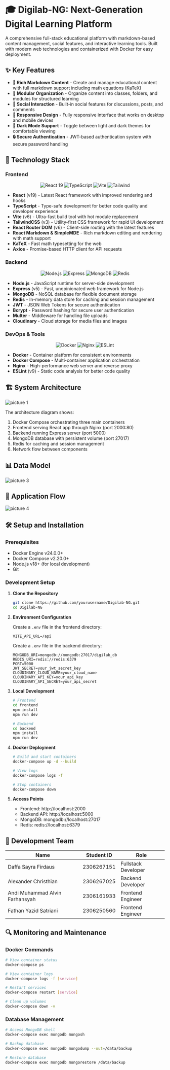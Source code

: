 # 🎓 Digilab-NG: Next-Generation Digital Learning Platform

A comprehensive full-stack educational platform with markdown-based content management, social features, and interactive learning tools. Built with modern web technologies and containerized with Docker for easy deployment.

## ✨ Key Features

- **📝 Rich Markdown Content** - Create and manage educational content with full markdown support including math equations (KaTeX)
- **📂 Modular Organization** - Organize content into classes, folders, and modules for structured learning
- **👥 Social Interaction** - Built-in social features for discussions, posts, and comments
- **📱 Responsive Design** - Fully responsive interface that works on desktop and mobile devices
- **🌙 Dark Mode Support** - Toggle between light and dark themes for comfortable viewing
- **🔒 Secure Authentication** - JWT-based authentication system with secure password handling

## 🚀 Technology Stack

### Frontend
<div align="center">
<img src="https://img.shields.io/badge/React_19-61DAFB?style=for-the-badge&logo=react&logoColor=black" alt="React 19" />
<img src="https://img.shields.io/badge/TypeScript-3178C6?style=for-the-badge&logo=typescript&logoColor=white" alt="TypeScript" />
<img src="https://img.shields.io/badge/Vite_6-646CFF?style=for-the-badge&logo=vite&logoColor=white" alt="Vite" />
<img src="https://img.shields.io/badge/Tailwind_CSS-38B2AC?style=for-the-badge&logo=tailwind-css&logoColor=white" alt="Tailwind" />
</div>

- **React** (v19) - Latest React framework with improved rendering and hooks
- **TypeScript** - Type-safe development for better code quality and developer experience
- **Vite** (v6) - Ultra-fast build tool with hot module replacement
- **TailwindCSS** (v3) - Utility-first CSS framework for rapid UI development
- **React Router DOM** (v6) - Client-side routing with the latest features
- **React Markdown & SimpleMDE** - Rich markdown editing and rendering with math support
- **KaTeX** - Fast math typesetting for the web
- **Axios** - Promise-based HTTP client for API requests

### Backend
<div align="center">
<img src="https://img.shields.io/badge/Node.js-339933?style=for-the-badge&logo=node.js&logoColor=white" alt="Node.js" />
<img src="https://img.shields.io/badge/Express_5-000000?style=for-the-badge&logo=express&logoColor=white" alt="Express" />
<img src="https://img.shields.io/badge/MongoDB-47A248?style=for-the-badge&logo=mongodb&logoColor=white" alt="MongoDB" />
<img src="https://img.shields.io/badge/Redis-DC382D?style=for-the-badge&logo=redis&logoColor=white" alt="Redis" />
</div>

- **Node.js** - JavaScript runtime for server-side development
- **Express** (v5) - Fast, unopinionated web framework for Node.js
- **MongoDB** - NoSQL database for flexible document storage
- **Redis** - In-memory data store for caching and session management
- **JWT** - JSON Web Tokens for secure authentication
- **Bcrypt** - Password hashing for secure user authentication
- **Multer** - Middleware for handling file uploads
- **Cloudinary** - Cloud storage for media files and images

### DevOps & Tools
<div align="center">
<img src="https://img.shields.io/badge/Docker-2496ED?style=for-the-badge&logo=docker&logoColor=white" alt="Docker" />
<img src="https://img.shields.io/badge/Nginx-009639?style=for-the-badge&logo=nginx&logoColor=white" alt="Nginx" />
<img src="https://img.shields.io/badge/ESLint-4B32C3?style=for-the-badge&logo=eslint&logoColor=white" alt="ESLint" />
</div>

- **Docker** - Container platform for consistent environments
- **Docker Compose** - Multi-container application orchestration
- **Nginx** - High-performance web server and reverse proxy
- **ESLint** (v9) - Static code analysis for better code quality

## 🏗️ System Architecture
![picture 1](https://i.imgur.com/cEMxalh.png)  

The architecture diagram shows:
1. Docker Compose orchestrating three main containers
2. Frontend serving React app through Nginx (port 2000:80)
3. Backend running Express server (port 5000)
4. MongoDB database with persistent volume (port 27017)
5. Redis for caching and session management
6. Network flow between components

## 📊 Data Model
![picture 3](https://i.imgur.com/nZmB3oN.png)  

## 🔄 Application Flow
![picture 4](https://i.imgur.com/YmtmalC.png)  

## 🛠️ Setup and Installation

### Prerequisites
- Docker Engine v24.0.0+
- Docker Compose v2.20.0+
- Node.js v18+ (for local development)
- Git

### Development Setup

1. **Clone the Repository**
   ```bash
   git clone https://github.com/yourusername/Digilab-NG.git
   cd Digilab-NG
   ```

2. **Environment Configuration**
   
   Create a `.env` file in the frontend directory:
   ```env
   VITE_API_URL=/api
   ```

   Create a `.env` file in the backend directory:
   ```env
   MONGODB_URI=mongodb://mongodb:27017/digilab_db
   REDIS_URI=redis://redis:6379
   PORT=5000
   JWT_SECRET=your_jwt_secret_key
   CLOUDINARY_CLOUD_NAME=your_cloud_name
   CLOUDINARY_API_KEY=your_api_key
   CLOUDINARY_API_SECRET=your_api_secret
   ```

3. **Local Development**
   ```bash
   # Frontend
   cd frontend
   npm install
   npm run dev

   # Backend
   cd backend
   npm install
   npm run dev
   ```

4. **Docker Deployment**
   ```bash
   # Build and start containers
   docker-compose up -d --build

   # View logs
   docker-compose logs -f

   # Stop containers
   docker-compose down
   ```

5. **Access Points**
   - Frontend: http://localhost:2000
   - Backend API: http://localhost:5000
   - MongoDB: mongodb://localhost:27017
   - Redis: redis://localhost:6379

## 👥 Development Team

| Name | Student ID | Role |
|------|------------|------|
| Daffa Sayra Firdaus | 2306267151 | Fullstack Developer |
| Alexander Christhian | 2306267025 | Backend Developer |
| Andi Muhammad Alvin Farhansyah | 2306161933 | Frontend Engineer |
| Fathan Yazid Satriani | 2306250560 | Frontend Engineer |

## 🔍 Monitoring and Maintenance

### Docker Commands
```bash
# View container status
docker-compose ps

# View container logs
docker-compose logs -f [service]

# Restart services
docker-compose restart [service]

# Clean up volumes
docker-compose down -v
```

### Database Management
```bash
# Access MongoDB shell
docker-compose exec mongodb mongosh

# Backup database
docker-compose exec mongodb mongodump --out=/data/backup

# Restore database
docker-compose exec mongodb mongorestore /data/backup
```
